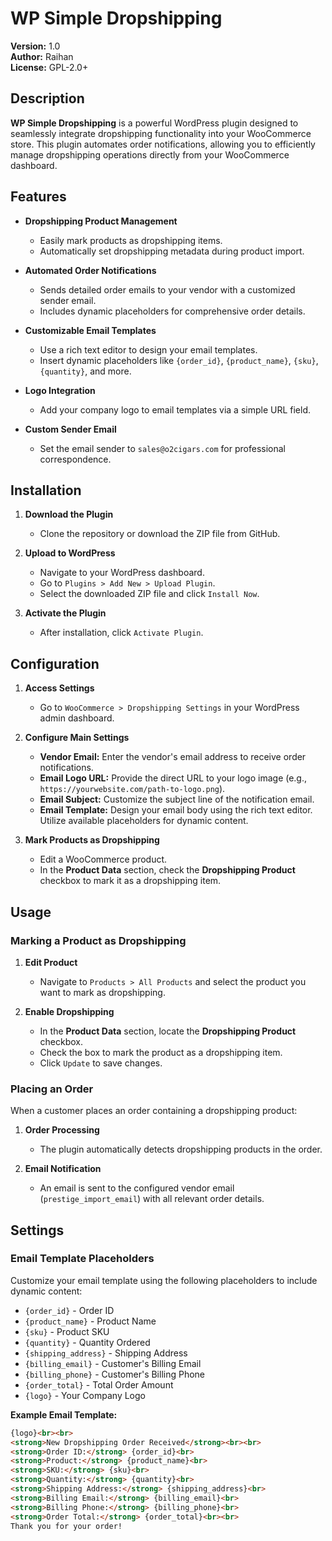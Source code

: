 # WP Simple Dropshipping

**Version:** 1.0  
**Author:** Raihan  
**License:** GPL-2.0+

## Description

**WP Simple Dropshipping** is a powerful WordPress plugin designed to seamlessly integrate dropshipping functionality into your WooCommerce store. This plugin automates order notifications, allowing you to efficiently manage dropshipping operations directly from your WooCommerce dashboard.

## Features

- **Dropshipping Product Management**
  - Easily mark products as dropshipping items.
  - Automatically set dropshipping metadata during product import.

- **Automated Order Notifications**
  - Sends detailed order emails to your vendor with a customized sender email.
  - Includes dynamic placeholders for comprehensive order details.

- **Customizable Email Templates**
  - Use a rich text editor to design your email templates.
  - Insert dynamic placeholders like `{order_id}`, `{product_name}`, `{sku}`, `{quantity}`, and more.

- **Logo Integration**
  - Add your company logo to email templates via a simple URL field.

- **Custom Sender Email**
  - Set the email sender to `sales@o2cigars.com` for professional correspondence.

## Installation

1. **Download the Plugin**
   - Clone the repository or download the ZIP file from GitHub.

2. **Upload to WordPress**
   - Navigate to your WordPress dashboard.
   - Go to `Plugins > Add New > Upload Plugin`.
   - Select the downloaded ZIP file and click `Install Now`.

3. **Activate the Plugin**
   - After installation, click `Activate Plugin`.

## Configuration

1. **Access Settings**
   - Go to `WooCommerce > Dropshipping Settings` in your WordPress admin dashboard.

2. **Configure Main Settings**
   - **Vendor Email:** Enter the vendor's email address to receive order notifications.
   - **Email Logo URL:** Provide the direct URL to your logo image (e.g., `https://yourwebsite.com/path-to-logo.png`).
   - **Email Subject:** Customize the subject line of the notification email.
   - **Email Template:** Design your email body using the rich text editor. Utilize available placeholders for dynamic content.

3. **Mark Products as Dropshipping**
   - Edit a WooCommerce product.
   - In the **Product Data** section, check the **Dropshipping Product** checkbox to mark it as a dropshipping item.

## Usage

### Marking a Product as Dropshipping

1. **Edit Product**
   - Navigate to `Products > All Products` and select the product you want to mark as dropshipping.

2. **Enable Dropshipping**
   - In the **Product Data** section, locate the **Dropshipping Product** checkbox.
   - Check the box to mark the product as a dropshipping item.
   - Click `Update` to save changes.

### Placing an Order

When a customer places an order containing a dropshipping product:

1. **Order Processing**
   - The plugin automatically detects dropshipping products in the order.

2. **Email Notification**
   - An email is sent to the configured vendor email (`prestige_import_email`) with all relevant order details.

## Settings

### Email Template Placeholders

Customize your email template using the following placeholders to include dynamic content:

- `{order_id}` - Order ID
- `{product_name}` - Product Name
- `{sku}` - Product SKU
- `{quantity}` - Quantity Ordered
- `{shipping_address}` - Shipping Address
- `{billing_email}` - Customer's Billing Email
- `{billing_phone}` - Customer's Billing Phone
- `{order_total}` - Total Order Amount
- `{logo}` - Your Company Logo

**Example Email Template:**

```html
{logo}<br><br>
<strong>New Dropshipping Order Received</strong><br><br>
<strong>Order ID:</strong> {order_id}<br>
<strong>Product:</strong> {product_name}<br>
<strong>SKU:</strong> {sku}<br>
<strong>Quantity:</strong> {quantity}<br>
<strong>Shipping Address:</strong> {shipping_address}<br>
<strong>Billing Email:</strong> {billing_email}<br>
<strong>Billing Phone:</strong> {billing_phone}<br>
<strong>Order Total:</strong> {order_total}<br><br>
Thank you for your order!
